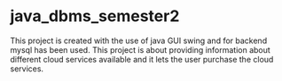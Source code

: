 # java_dbms_semester2
This project is created with the use of java GUI swing  and for backend mysql has been used. This project is about providing information about 
different cloud services available and it lets the user purchase the cloud services. 

